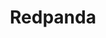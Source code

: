 ---
title: Redpanda
isOfficial: true
categories:
  - message-broker
docs:
  - id: java
    url: https://www.testcontainers.org/modules/redpanda/
    example: |
      ```
      var redpanda = new RedpandaContainer(DockerImageName.parse("docker.redpanda.com/redpandadata/redpanda:v22.2.1"));
      redpanda.start();
      ```
  - id: dotnet
    url: https://dotnet.testcontainers.org/modules/
    example: |
      ```
      ```
description: |
  What is this
---